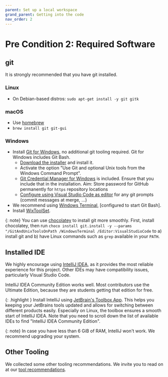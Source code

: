 ```yaml
---
parent: Set up a local workspace
grand_parent: Getting into the code
nav_order: 2
---
```


# Pre Condition 2: Required Software

## git

It is strongly recommended that you have git installed.

### Linux

* On Debian-based distros: `sudo apt-get install -y git gitk`

### macOS

* Use [homebrew](https://brew.sh/)
* `brew install git git-gui`

### Windows

* Install [Git for Windows](https://git-for-windows.github.io), no additional git tooling required. Git for Windows includes Git Bash.
  * [Download the installer](http://git-scm.com/download/win) and install it.
  * Activate the option "Use Git and optional Unix tools from the Windows Command Prompt".
  * [Git Credential Manager for Windows](https://github.com/Microsoft/Git-Credential-Manager-for-Windows) is included. Ensure that you include that in the installation. Aim: Store password for GitHub permanently for `https` repository locations
  * [Configure using Visual Studio Code as editor](https://code.visualstudio.com/docs/sourcecontrol/overview#_vs-code-as-git-editor) for any git prompts (commit messages at merge, ...)
* We recommend using [Windows Terminal](https://aka.ms/terminal), [configured to start Git Bash].
* Install [WixToolSet](https://github.com/wixtoolset/wix).

{: note}
You can use [chocolatey](https://chocolatey.org/) to install git more smoothly.
First, install chocolatey, then run `choco install git.install -y --params "/GitAndUnixToolsOnPath /WindowsTerminal /Editor:VisualStudioCode` to a) install git and b) have Linux commands such as `grep` available in your `PATH`.

## Installed IDE

We highly encourage using [IntelliJ IDEA](https://www.jetbrains.com/idea/?from=jabref), as it provides the most reliable experience for this project.
Other IDEs may have compatibility issues, particularly Visual Studio Code.

IntelliJ IDEA Community Edition works well.
Most contributors use the Ultimate Edition, because they are students getting that edition for free.

{: .highlight }
Install IntelliJ using [JetBrain's Toolbox App](https://www.jetbrains.com/toolbox-app/?from=jabref).
This helps you keeping your JetBrains tools updated and allows for switching between different products easily.
Especially on Linux, the toolbox ensures a smooth start of IntelliJ IDEA.
Note that you need to scroll down the list of available IDEs to find "IntelliJ IDEA Community Edition".

{: note}
In case you have less than 6 GiB of RAM, IntelliJ won't work.
We recommend upgrading your system.

## Other Tooling

We collected some other tooling recommendations.
We invite you to read on at our [tool recommendations](../../code-howtos/tools.md).
